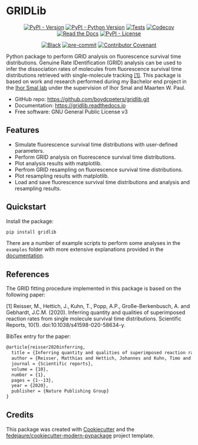 
# GRIDLib

<div align="center">

[![PyPI - Version](https://img.shields.io/pypi/v/gridlib.svg)](https://pypi.python.org/pypi/gridlib)
[![PyPI - Python Version](https://img.shields.io/pypi/pyversions/gridlib.svg)](https://pypi.python.org/pypi/gridlib)
[![Tests](https://github.com/boydcpeters/gridlib/workflows/tests/badge.svg)](https://github.com/boydcpeters/gridlib/actions?workflow=tests)
[![Codecov](https://codecov.io/gh/boydcpeters/gridlib/branch/main/graph/badge.svg)](https://codecov.io/gh/boydcpeters/gridlib)
[![Read the Docs](https://readthedocs.org/projects/gridlib/badge/)](https://gridlib.readthedocs.io/)
[![PyPI - License](https://img.shields.io/pypi/l/gridlib.svg)](https://pypi.python.org/pypi/gridlib)

[![Black](https://img.shields.io/badge/code%20style-black-000000.svg)](https://github.com/psf/black)
[![pre-commit](https://img.shields.io/badge/pre--commit-enabled-brightgreen?logo=pre-commit&logoColor=white)](https://github.com/pre-commit/pre-commit)
[![Contributor Covenant](https://img.shields.io/badge/Contributor%20Covenant-2.0-4baaaa.svg)](https://www.contributor-covenant.org/version/2/0/code_of_conduct/)

</div>

Python package to perform GRID analysis on fluorescence survival time distributions. Genuine Rate IDentification (GRID) analysis can be used to infer the dissociation rates of molecules from fluorescence survival time distributions retrieved with single-molecule tracking [[1]](#1). This package is based on work and research performed during my Bachelor end project in the [Ihor Smal lab](https://smal.ws) under the supervision of Ihor Smal and Maarten W. Paul.

* GitHub repo: <https://github.com/boydcpeters/gridlib.git>
* Documentation: <https://gridlib.readthedocs.io>
* Free software: GNU General Public License v3

## Features

* Simulate fluorescence survival time distributions with user-defined parameters.
* Perform GRID analysis on fluorescence survival time distributions.
* Plot analysis results with matplotlib.
* Perfrom GRID resampling on fluorescence survival time distributions.
* Plot resampling results with matplotlib.
* Load and save fluorescence survival time distributions and analysis and resampling results.

## Quickstart

Install the package:

```bash
pip install gridlib
```

There are a number of example scripts to perform some analyses in the `examples` folder with more
extensive explanations provided in the [documentation](https://gridlib.readthedocs.io/).

## References

The GRID fitting procedure implemented in this package is based on the following paper:

<a id="1">[1]</a>
Reisser, M., Hettich, J., Kuhn, T., Popp, A.P., Große-Berkenbusch, A. and Gebhardt, J.C.M. (2020). Inferring quantity and qualities of superimposed reaction rates from single molecule survival time distributions. Scientific Reports, 10(1). doi:10.1038/s41598-020-58634-y.

BibTex entry for the paper:

```latex
@article{reisser2020inferring,
  title = {Inferring quantity and qualities of superimposed reaction rates from single molecule survival time distributions},
  author = {Reisser, Matthias and Hettich, Johannes and Kuhn, Timo and Popp, Achim P and Gro{\ss}e-Berkenbusch, Andreas and Gebhardt, J Christof M},
  journal = {Scientific reports},
  volume = {10},
  number = {1},
  pages = {1--13},
  year = {2020},
  publisher = {Nature Publishing Group}
}
```

<!-- ## Citing GRIDLib

To cite this repository:

```latex
@article{gridlib2022github,
  title = {GRIDLib: Python package to perform GRID analysis on fluorescence survival time distributions.},
  author = {Boyd Peters},
  url = {https://github.com/boydcpeters/gridlib},
  version = {0.4.1},
  year={2022},
}
```

In the above BibTex entry, the version number is the current version number and the year corresponds to the project's open-source release. -->

## Credits

This package was created with [Cookiecutter][cookiecutter] and the [fedejaure/cookiecutter-modern-pypackage][cookiecutter-modern-pypackage] project template.

[cookiecutter]: https://github.com/cookiecutter/cookiecutter
[cookiecutter-modern-pypackage]: https://github.com/fedejaure/cookiecutter-modern-pypackage
